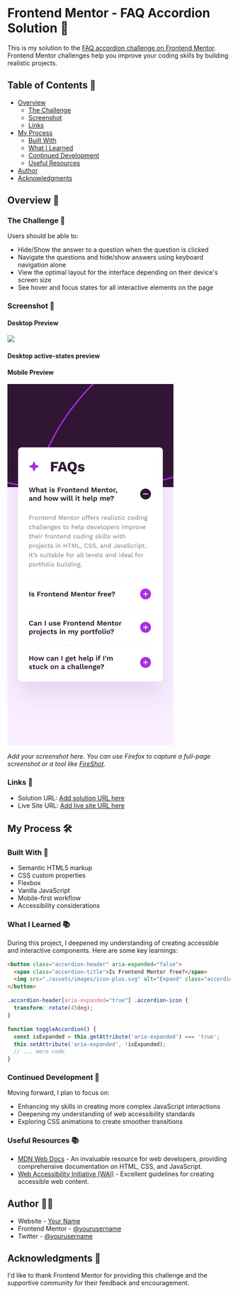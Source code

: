 # Frontend Mentor - FAQ Accordion Solution 🎉

This is my solution to the [FAQ accordion challenge on Frontend Mentor](https://www.frontendmentor.io/challenges/faq-accordion-wyfFdeBwBz). Frontend Mentor challenges help you improve your coding skills by building realistic projects.

## Table of Contents 📑

- [Overview](#overview)
  - [The Challenge](#the-challenge)
  - [Screenshot](#screenshot)
  - [Links](#links)
- [My Process](#my-process)
  - [Built With](#built-with)
  - [What I Learned](#what-i-learned)
  - [Continued Development](#continued-development)
  - [Useful Resources](#useful-resources)
- [Author](#author)
- [Acknowledgments](#acknowledgments)

## Overview 🌟

### The Challenge 🎯

Users should be able to:

- Hide/Show the answer to a question when the question is clicked
- Navigate the questions and hide/show answers using keyboard navigation alone
- View the optimal layout for the interface depending on their device's screen size
- See hover and focus states for all interactive elements on the page

### Screenshot 📸

#### Desktop Preview
![](./screenshot.jpg)

#### Desktop active-states preview


#### Mobile Preview
![](./Preview/mobile-design.jpg)

*Add your screenshot here. You can use Firefox to capture a full-page screenshot or a tool like [FireShot](https://getfireshot.com/).*

### Links 🔗

- Solution URL: [Add solution URL here](https://your-solution-url.com)
- Live Site URL: [Add live site URL here](https://your-live-site-url.com)

## My Process 🛠️

### Built With 🧰

- Semantic HTML5 markup
- CSS custom properties
- Flexbox
- Vanilla JavaScript
- Mobile-first workflow
- Accessibility considerations

### What I Learned 📚

During this project, I deepened my understanding of creating accessible and interactive components. Here are some key learnings:

```html
<button class="accordion-header" aria-expanded="false">
  <span class="accordion-title">Is Frontend Mentor free?</span>
  <img src="./assets/images/icon-plus.svg" alt="Expand" class="accordion-icon">
</button>
```

```css
.accordion-header[aria-expanded="true"] .accordion-icon {
  transform: rotate(45deg);
}
```

```js
function toggleAccordion() {
  const isExpanded = this.getAttribute('aria-expanded') === 'true';
  this.setAttribute('aria-expanded', !isExpanded);
  // ... more code
}
```

### Continued Development 🚀

Moving forward, I plan to focus on:

- Enhancing my skills in creating more complex JavaScript interactions
- Deepening my understanding of web accessibility standards
- Exploring CSS animations to create smoother transitions

### Useful Resources 📚

- [MDN Web Docs](https://developer.mozilla.org/) - An invaluable resource for web developers, providing comprehensive documentation on HTML, CSS, and JavaScript.
- [Web Accessibility Initiative (WAI)](https://www.w3.org/WAI/) - Excellent guidelines for creating accessible web content.

## Author 👨‍💻

- Website - [Your Name](https://www.your-site.com)
- Frontend Mentor - [@yourusername](https://www.frontendmentor.io/profile/yourusername)
- Twitter - [@yourusername](https://www.twitter.com/yourusername)

## Acknowledgments 🙏

I'd like to thank Frontend Mentor for providing this challenge and the supportive community for their feedback and encouragement.